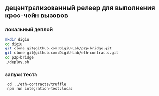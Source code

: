 ## децентрализованный релеер для выполнения крос-чейн вызовов


###  локальный деплой

```bash
mkdir digiu
cd digiu
git clone git@github.com:DigiU-Lab/p2p-bridge.git
git clone git@github.com:DigiU-Lab/eth-contracts.git
cd p2p-bridge
./deploy.sh
```


### запуск теста
 
```
 cd ../eth-contracts/truffle
 npm run integration-test:local
 
```

